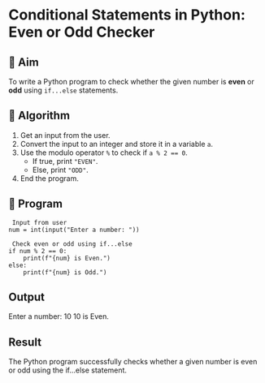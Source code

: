 # Conditional Statements in Python: Even or Odd Checker

## 🎯 Aim
To write a Python program to check whether the given number is **even** or **odd** using `if...else` statements.

## 🧠 Algorithm
1. Get an input from the user.
2. Convert the input to an integer and store it in a variable `a`.
3. Use the modulo operator `%` to check if `a % 2 == 0`.
   - If true, print `"EVEN"`.
   - Else, print `"ODD"`.
4. End the program.

## 🧾 Program
```
 Input from user
num = int(input("Enter a number: "))

 Check even or odd using if...else
if num % 2 == 0:
    print(f"{num} is Even.")
else:
    print(f"{num} is Odd.")

```

## Output

Enter a number: 10
10 is Even.

## Result
The Python program successfully checks whether a given number is even or odd using the if...else statement.
